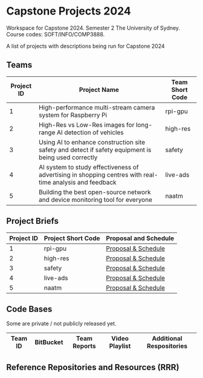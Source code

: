 # Capstone Projects 2024
Workspace for Capstone 2024.  Semester 2 The University of Sydney.  Course codes: SOFT/INFO/COMP3888.

A list of projects with descriptions being run for Capstone 2024

## Teams

| Project ID | Project Name | Team Short Code |
|--|--|--|
| 1 |	High-performance multi-stream camera system for Raspberry Pi | rpi-gpu |
| 2 |	High-Res vs Low-Res images for long-range AI detection of vehicles | high-res |
| 3 |	Using AI to enhance construction site safety and detect if safety equipment is being used correctly	| safety |
| 4 |	AI system to study effectiveness of advertising in shopping centres with real-time analysis and feedback | live-ads |
| 5 | Building the best open-source network and device monitoring tool for everyone | naatm |


## Project Briefs

| Project ID | Project Short Code | Proposal and Schedule |
|--|--|--|
| 1 | rpi-gpu | [Proposal & Schedule](project/rpi-gpu-project.md) |
| 2 | high-res | [Proposal & Schedule](high-res-project.md) |
| 3 | safety | [Proposal & Schedule](safety-project.md) |
| 4 | live-ads | [Proposal & Schedule](live-ads-project.md) |
| 5 | naatm | [Proposal & Schedule](network-tool-project.md) |

## Code Bases

Some are private / not publicly released yet.

| Team ID | BitBucket | Team Reports | Video Playlist | Additional Respositories |
|--|--|--|--|--|



## Reference Repositories and Resources (RRR)

